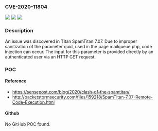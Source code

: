 ### [CVE-2020-11804](https://cve.mitre.org/cgi-bin/cvename.cgi?name=CVE-2020-11804)
![](https://img.shields.io/static/v1?label=Product&message=n%2Fa&color=blue)
![](https://img.shields.io/static/v1?label=Version&message=n%2Fa&color=blue)
![](https://img.shields.io/static/v1?label=Vulnerability&message=n%2Fa&color=brighgreen)

### Description

An issue was discovered in Titan SpamTitan 7.07. Due to improper sanitization of the parameter quid, used in the page mailqueue.php, code injection can occur. The input for this parameter is provided directly by an authenticated user via an HTTP GET request.

### POC

#### Reference
- https://sensepost.com/blog/2020/clash-of-the-spamtitan/
- http://packetstormsecurity.com/files/159218/SpamTitan-7.07-Remote-Code-Execution.html

#### Github
No GitHub POC found.

